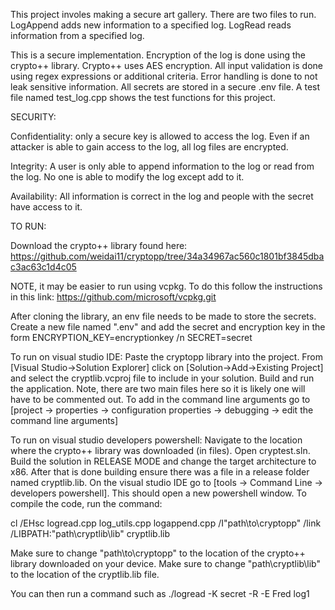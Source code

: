 This project involes making a secure art gallery. There are two files to run. LogAppend adds new information to a specified log. LogRead reads information from a specified log. 

This is a secure implementation. Encryption of the log is done using the crypto++ library. Crypto++ uses AES encryption. All input validation is done using regex expressions or additional criteria. Error handling is done to not leak sensitive information. All secrets are stored in a secure .env file. A test file named test_log.cpp shows the test functions for this project. 

SECURITY:

Confidentiality: only a secure key is allowed to access the log. Even if an attacker is able to gain access to the log, all log files are encrypted.

Integrity: A user is only able to append information to the log or read from the log. No one is able to modify the log except add to it.

Availability: All information is correct in the log and people with the secret have access to it.  

TO RUN:

Download the crypto++ library found here: https://github.com/weidai11/cryptopp/tree/34a34967ac560c1801bf3845dbac3ac63c1d4c05

NOTE, it may be easier to run using vcpkg. To do this follow the instructions in this link: https://github.com/microsoft/vcpkg.git

After cloning the library, an env file needs to be made to store the secrets. Create a new file named ".env" and add the secret and encryption key in the form ENCRYPTION_KEY=encryptionkey /n SECRET=secret

To run on visual studio IDE: Paste the cryptopp library into the project. From [Visual Studio->Solution Explorer] click on [Solution->Add->Existing Project] and select the cryptlib.vcproj file to include in your solution. Build and run the application. Note, there are two main files here so it is likely one will have to be commented out. To add in the command line arguments go to [project -> properties -> configuration properties -> debugging -> edit the command line arguments]

To run on visual studio developers powershell: Navigate to the location where the crypto++ library was downloaded (in files). Open cryptest.sln. Build the solution in RELEASE MODE and change the target architecture to x86. After that is done building ensure there was a file in a release folder named cryptlib.lib. On the visual studio IDE go to [tools -> Command Line -> developers powershell]. This should open a new powershell window. To compile the code, run the command:

cl /EHsc logread.cpp log_utils.cpp logappend.cpp /I"path\to\cryptopp" /link /LIBPATH:"path\cryptlib\lib" cryptlib.lib

Make sure to change "path\to\cryptopp" to the location of the crypto++ library downloaded on your device. Make sure to change "path\cryptlib\lib" to the location of the cryptlib.lib file. 

You can then run a command such as ./logread -K secret -R -E Fred log1
